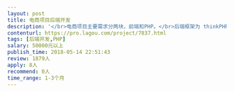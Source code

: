 ```yaml
---                
layout: post       
title: 电商项目后端开发           
description: '</br>电商项目主要需求分两块，前端和PHP。</br>后端框架为 thinkPHP和laravel。</br>上海徐汇驻场2~3个月。</br>具体是类似1688的toB类业务和普通toC的电商业务。</br>'     
contenturl: https://pro.lagou.com/project/7837.html      
tags: [后端开发,PHP]            
salary: 50000元以上          
publish_time: 2018-05-14 22:51:43         
review: 1879人                   
apply: 8人                   
recommend: 0人                   
time_range: 1-3个月              
---                 
```

